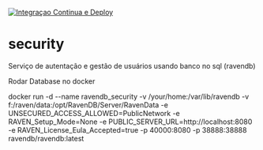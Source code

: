 [![Integraçao Continua e Deploy](https://github.com/Savastane/security/actions/workflows/ci-cd.yaml/badge.svg)](https://github.com/Savastane/security/actions/workflows/ci-cd.yaml)


# security


Serviço de autentação e gestão de usuários usando banco no sql (ravendb)


Rodar Database no docker 

docker run -d   --name ravendb_security  -v /your/home:/var/lib/ravendb -v f:/raven/data:/opt/RavenDB/Server/RavenData  -e UNSECURED_ACCESS_ALLOWED=PublicNetwork  -e RAVEN_Setup_Mode=None -e PUBLIC_SERVER_URL=http://localhost:8080 -e RAVEN_License_Eula_Accepted=true -p 40000:8080 -p 38888:38888  ravendb/ravendb:latest

